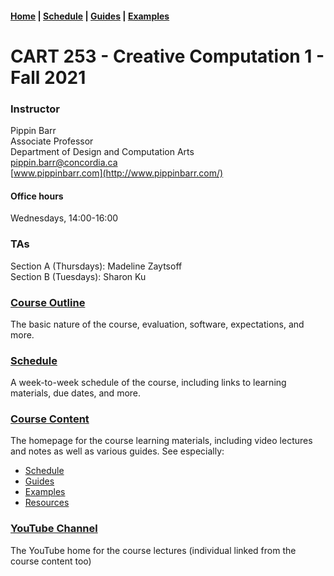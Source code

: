 #### [Home](/cart253-2021/) | [Schedule](/cart253-2021/course-information/schedule/) | [Guides](https://pippinbarr.github.io/cc/1/guides/) | [Examples](https://pippinbarr.github.io/cc/1/examples/)

# CART 253 - Creative Computation 1 - Fall 2021

### Instructor

Pippin Barr  
Associate Professor  
Department of Design and Computation Arts  
[pippin.barr@concordia.ca](mailto:pippin.barr@concordia.ca)  
[www.pippinbarr.com](http://www.pippinbarr.com/)  

#### Office hours
Wednesdays, 14:00-16:00

### TAs
Section A (Thursdays): Madeline Zaytsoff  
Section B (Tuesdays): Sharon Ku

### [Course Outline](course-information/outline/)

The basic nature of the course, evaluation, software, expectations, and more.

### [Schedule](course-information/schedule/)

A week-to-week schedule of the course, including links to learning materials, due dates, and more.

### [Course Content](https://pippinbarr.github.io/cc/1/)

The homepage for the course learning materials, including video lectures and notes as well as various guides. See especially:

* [Schedule](https://pippinbarr.github.io/cc/1/schedule.html)
* [Guides](https://pippinbarr.github.io/cc/1/guides/)
* [Examples](https://pippinbarr.github.io/cc/1/examples/)
* [Resources](https://pippinbarr.github.io/cc/1/resources.html)

### [YouTube Channel](https://www.youtube.com/channel/UCgMMSLb6Zywjhk9JW6I00Aw/playlists?view=50&sort=dd&shelf_id=1)

The YouTube home for the course lectures (individual linked from the course content too)
